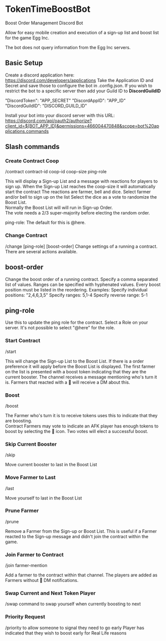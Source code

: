 # TokenTimeBoostBot

Boost Order Management Discord Bot

Allow for easy mobile creation and execution of a sign-up list and boost list for
the game Egg Inc.

The bot does not query information from the Egg Inc servers.

## Basic Setup

Create a discord application here: <https://discord.com/developers/applications>
Take the Application ID and Secret and save those to configure the bot in .config.json.
If you wish to restrict the bot to a specific server then add your Guild ID to **DiscordGuildID**

 "DiscordToken": "APP_SECRET"
 "DiscordAppID": "APP_ID"
 "DiscordGuildID": "DISCORD_GUILD_ID"

Install your bot into your discord server with this URL:
<https://discord.com/api/oauth2/authorize?client_id=$(BOT_APP_ID)&permissions=466004470848&scope=bot%20applications.commands>

## Slash commands

### Create Contract Coop

/contract contract-id coop-id coop-size ping-role

This will display a Sign-up List and a message with reactions for
players to sign up.
When the Sign-up List reaches the coop-size it will automatically
start the contract
The reactions are farmer, bell and dice.
Select farmer and/or bell to sign up on the list
Select the dice as a vote to randomize the Boost List.  
Normally the Boost List will will run in Sign-up Order.  
The vote needs a 2/3 super-majority before electing the random order.

ping-role: The default for this is @here.

### Change Contract

/change [ping-role] [boost-order]
Change settings of a running a contract. There are several actions available.

## boost-order

Change the boost order of a running contract.
Specify a comma separated list of values. Ranges can be specified with hyphenated values.
Every boost position must be listed in the reordering.
Examples:
  Specify individual positions: "2,4,6,3,5"
  Specify ranges: 5,1-4
  Specify reverse range: 5-1

## ping-role

Use this to update the ping role for the contract. Select a Role on your server. It's not possible
to select "@here" for the role.

### Start Contract

/start

This will change the Sign-up List to the Boost List. If there is a
order preference it will apply before the Boost List is displayed.
The first farmer on the list is presented with a boost token indicating
that they are the current booster.
The channel receives a message mentioning who's turn it is.
Farmers that reacted with a 🔔 will receive a DM about this.

### Boost

/boost

The Farmer who's turn it is to receive tokens uses this to indicate that they
are boosting.  
Contract Farmers may vote to indicate an AFK player has enough tokens to boost by
selecting the 🚀 icon.  Two votes will elect a successful boost.

### Skip Current Booster

/skip

Move current booster to last in the Boost List

### Move Farmer to Last

/last

Move yourself to last in the Boost List

### Prune Farmer

/prune

Remove a Farmer from the Sign-up or Boost List.
This is useful if a Farmer reacted to the Sign-up message and didn't join
the contract within the game.

### Join Farmer to Contract

/join farmer-mention

Add a farmer to the contract within that channel. The players are added
as Farmers without 🔔 DM notifications.

### Swap Current and Next Token Player

/swap
command to swap yourself when currently boosting to next

### Priority Request

/priority to allow someone to signal they need to go early
Player has indicated that they wish to boost early for
Real Life reasons
